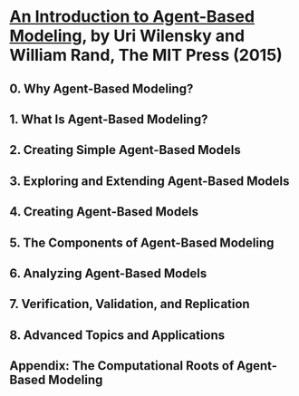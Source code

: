 # [An Introduction to Agent-Based Modeling][homepage], by Uri Wilensky and William Rand, The MIT Press (2015)

[homepage]: http://www.intro-to-abm.com/

## 0. Why Agent-Based Modeling?

## 1. What Is Agent-Based Modeling?

## 2. Creating Simple Agent-Based Models

## 3. Exploring and Extending Agent-Based Models

## 4. Creating Agent-Based Models

## 5. The Components of Agent-Based Modeling

## 6. Analyzing Agent-Based Models

## 7. Verification, Validation, and Replication

## 8. Advanced Topics and Applications

## Appendix: The Computational Roots of Agent-Based Modeling

